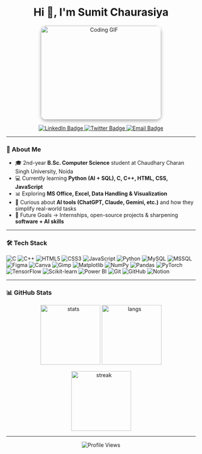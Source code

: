 <h1 align="center">Hi 👋, I'm Sumit Chaurasiya</h1>

<p align="center">
  <img src="https://media.giphy.com/media/SWoSkN6DxTszqIKEqv/giphy.gif" alt="Coding GIF" width="320" height="250" style="border-radius: 15px; box-shadow: 0 4px 8px rgba(0, 0, 0, 0.3);">
</p>

<div align="center">

  <a href="https://www.linkedin.com/in/sumit-chaurasiya-in/" target="_blank">
    <img src="https://img.shields.io/badge/-LinkedIn-blue?style=for-the-badge&logo=linkedin&logoColor=white" alt="LinkedIn Badge"/>
  </a>

  <a href="https://x.com/SumTheGreat04" target="_blank">
    <img src="https://img.shields.io/badge/-Twitter-1ca0f1?style=for-the-badge&logo=twitter&logoColor=white" alt="Twitter Badge"/>
  </a>

  <a href="mailto:sum92082@gmail.com" target="_blank">
    <img src="https://img.shields.io/badge/-Email-D14836?style=for-the-badge&logo=gmail&logoColor=white" alt="Email Badge"/>
  </a>

</div>

---

### 💫 About Me  
- 🎓 2nd-year **B.Sc. Computer Science** student at Chaudhary Charan Singh University, Noida  
- 💻 Currently learning **Python (AI + SQL), C, C++, HTML, CSS, JavaScript**  
- 📊 Exploring **MS Office, Excel, Data Handling & Visualization**  
- 🤖 Curious about **AI tools (ChatGPT, Claude, Gemini, etc.)** and how they simplify real-world tasks  
- 🚀 Future Goals → Internships, open-source projects & sharpening **software + AI skills**  

---

### 🛠 Tech Stack  

<p>
  <img src="https://img.shields.io/badge/c-%2300599C.svg?style=for-the-badge&logo=c&logoColor=white" alt="C"/>
  <img src="https://img.shields.io/badge/c++-%2300599C.svg?style=for-the-badge&logo=c%2B%2B&logoColor=white" alt="C++"/>
  <img src="https://img.shields.io/badge/html5-%23E34F26.svg?style=for-the-badge&logo=html5&logoColor=white" alt="HTML5"/>
  <img src="https://img.shields.io/badge/css3-%231572B6.svg?style=for-the-badge&logo=css3&logoColor=white" alt="CSS3"/>
  <img src="https://img.shields.io/badge/javascript-%23323330.svg?style=for-the-badge&logo=javascript&logoColor=%23F7DF1E" alt="JavaScript"/>
  <img src="https://img.shields.io/badge/python-3670A0.svg?style=for-the-badge&logo=python&logoColor=ffdd54" alt="Python"/>
  <img src="https://img.shields.io/badge/MySQL-4479A1.svg?style=for-the-badge&logo=mysql&logoColor=white" alt="MySQL"/>
  <img src="https://img.shields.io/badge/Microsoft%20SQL%20Server-CC2927?style=for-the-badge&logo=microsoft%20sql%20server&logoColor=white" alt="MSSQL"/>
  <img src="https://img.shields.io/badge/Figma-%23F24E1E.svg?style=for-the-badge&logo=figma&logoColor=white" alt="Figma"/>
  <img src="https://img.shields.io/badge/Canva-%2300C4CC.svg?style=for-the-badge&logo=Canva&logoColor=white" alt="Canva"/>
  <img src="https://img.shields.io/badge/Gimp-657D8B?style=for-the-badge&logo=gimp&logoColor=FFFFFF" alt="Gimp"/>
  <img src="https://img.shields.io/badge/Matplotlib-%23ffffff.svg?style=for-the-badge&logo=Matplotlib&logoColor=black" alt="Matplotlib"/>
  <img src="https://img.shields.io/badge/numpy-%23013243.svg?style=for-the-badge&logo=numpy&logoColor=white" alt="NumPy"/>
  <img src="https://img.shields.io/badge/pandas-%23150458.svg?style=for-the-badge&logo=pandas&logoColor=white" alt="Pandas"/>
  <img src="https://img.shields.io/badge/PyTorch-%23EE4C2C.svg?style=for-the-badge&logo=PyTorch&logoColor=white" alt="PyTorch"/>
  <img src="https://img.shields.io/badge/TensorFlow-%23FF6F00.svg?style=for-the-badge&logo=TensorFlow&logoColor=white" alt="TensorFlow"/>
  <img src="https://img.shields.io/badge/scikit--learn-%23F7931E.svg?style=for-the-badge&logo=scikit-learn&logoColor=white" alt="Scikit-learn"/>
  <img src="https://img.shields.io/badge/power_bi-F2C811?style=for-the-badge&logo=powerbi&logoColor=black" alt="Power BI"/>
  <img src="https://img.shields.io/badge/git-%23F05033.svg?style=for-the-badge&logo=git&logoColor=white" alt="Git"/>
  <img src="https://img.shields.io/badge/github-%23121011.svg?style=for-the-badge&logo=github&logoColor=white" alt="GitHub"/>
  <img src="https://img.shields.io/badge/notion-%23000000.svg?style=for-the-badge&logo=notion&logoColor=white" alt="Notion"/>
</p>

---

### 📊 GitHub Stats  

<p align="center">
  <img src="https://github-readme-stats.vercel.app/api?username=Sumit-Chaurasiya&show_icons=true&theme=radical" height="159" alt="stats"/>
  <img src="https://github-readme-stats.vercel.app/api/top-langs/?username=Sumit-Chaurasiya&layout=compact&theme=radical" height="159" alt="langs"/>
</p>

<p align="center">
  <img src="https://github-readme-streak-stats.herokuapp.com/?user=Sumit-Chaurasiya&theme=radical" height="159" alt="streak"/>
</p>

---

<p align="center">
  <img src="https://visitcount.itsvg.in/api?id=SumitChaurasiya&icon=0&color=6" alt="Profile Views"/>
</p>
